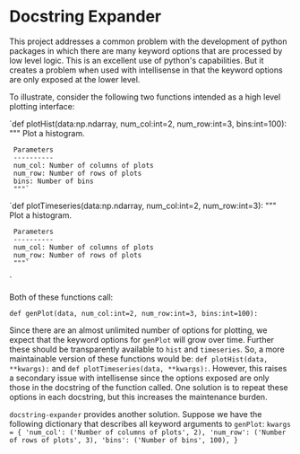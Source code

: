 # Docstring Expander

This project addresses a common problem with the development of python packages in which there are many keyword options that are processed by low level logic. This is an excellent use of python's capabilities.
But it creates a problem when used with intellisense in that the keyword options are only exposed at the lower level.

To illustrate, consider the following two functions intended as a high level plotting interface:

`def plotHist(data:np.ndarray, num_col:int=2, num_row:int=3, bins:int=100):
     """
     Plot a histogram.
     
     Parameters
     ----------
     num_col: Number of columns of plots
     num_row: Number of rows of plots
     bins: Number of bins
     """`
  
`def plotTimeseries(data:np.ndarray, num_col:int=2, num_row:int=3):
     """
     Plot a histogram.
     
     Parameters
     ----------
     num_col: Number of columns of plots
     num_row: Number of rows of plots
     """`
`

Both of these functions call:

``def genPlot(data, num_col:int=2, num_row:int=3, bins:int=100):``

Since there are an almost unlimited number of options for plotting, we expect that the keyword options for ``genPlot`` will grow over time. Further these should be transparently available to ``hist`` and ``timeseries``. So, a more maintainable version of these functions would be:
``def plotHist(data, **kwargs):`` and ``def plotTimeseries(data, **kwargs):``.
However, this raises a secondary issue with intellisense since the options exposed are only those in the docstring of the function called. One solution is to repeat these options in each docstring, but this increases the maintenance burden.

`docstring-expander` provides another solution. Suppose we have the following dictionary that describes all keyword arguments to `genPlot`:
`kwargs = {
    'num_col': ('Number of columns of plots', 2),
    'num_row': ('Number of rows of plots', 3),
    'bins': ('Number of bins', 100),
    }`
    
  

